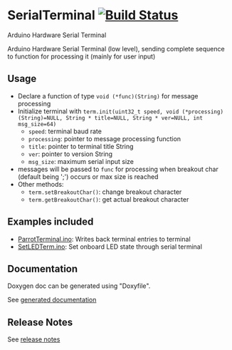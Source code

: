 # SerialTerminal [![Build Status](https://travis-ci.com/SMFSW/SerialTerminal.svg?branch=master)](https://travis-ci.com/SMFSW/SerialTerminal)

Arduino Hardware Serial Terminal

Arduino Hardware Serial Terminal (low level), sending complete sequence to function for processing it (mainly for user input)

## Usage

- Declare a function of type `void (*func)(String)` for message processing
- Initialize terminal with `term.init(uint32_t speed, void (*processing)(String)=NULL, String * title=NULL, String * ver=NULL, int msg_size=64)`
  - `speed`: terminal baud rate
  - `processing`: pointer to message processing function
  - `title`: pointer to terminal title String
  - `ver`: pointer to version String
  - `msg_size`: maximum serial input size
- messages will be passed to `func` for processing when breakout char (default being ';') occurs or max size is reached
- Other methods:
  - `term.setBreakoutChar()`: change breakout character
  - `term.getBreakoutChar()`: get actual breakout character

## Examples included

- [ParrotTerminal.ino](examples/ParrotTerminal/ParrotTerminal.ino): Writes back terminal entries to terminal
- [SetLEDTerm.ino](examples/SetLEDTerm/SetLEDTerm.ino): Set onboard LED state through serial terminal

## Documentation

Doxygen doc can be generated using "Doxyfile".

See [generated documentation](https://smfsw.github.io/SerialTerminal/)

## Release Notes

See [release notes](ReleaseNotes.md)
